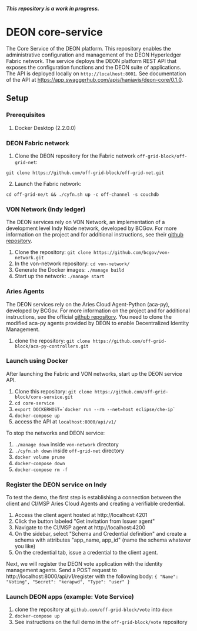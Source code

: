 
***This repository is a work in progress.***

# DEON core-service
The Core Service of the DEON platform. This repository enables the administrative configuration and management of the DEON Hyperledger Fabric network. The service deploys the DEON platform REST API that exposes the configuration functions and the DEON suite of applications. The API is deployed locally on ```http://localhost:8001```. See documentation of the API at https://app.swaggerhub.com/apis/haniavis/deon-core/0.1.0.

## Setup

### Prerequisites

1. Docker Desktop (2.2.0.0)

### DEON Fabric network

1. Clone the DEON repository for the Fabric network `off-grid-block/off-grid-net`:

```git clone https://github.com/off-grid-block/off-grid-net.git```

2. Launch the Fabric network:

```cd off-grid-ne/t && ./cyfn.sh up -c off-channel -s couchdb```

### VON Network (Indy ledger)
The DEON services rely on VON Network, an implementation of a development level Indy Node network, developed by BCGov. For more information on the project and for additional instructions, see their [github repository](https://github.com/bcgov/von-network).

1. Clone the repository: ```git clone https://github.com/bcgov/von-network.git```
2. In the von-network repository: ```cd von-network/```
3. Generate the Docker images: ```./manage build```
4. Start up the network: ```./manage start```

### Aries Agents
The DEON services rely on the Aries Cloud Agent-Python (aca-py), developed by BCGov. For more information on the project and for additional instructions, see the official [github repository](https://github.com/hyperledger/aries-cloudagent-python). You need to clone the modified aca-py agents provided by DEON to enable Decentralized Identity Management.

1. clone the repository: ```git clone https://github.com/off-grid-block/aca-py-controllers.git```

### Launch using Docker
After launching the Fabric and VON networks, start up the DEON service API.
1. Clone this repository:
```git clone https://github.com/off-grid-block/core-service.git```
2. ```cd core-service```
3. ``export DOCKERHOST=`docker run --rm --net=host eclipse/che-ip` ``
4. ```docker-compose up```
5. access the API at ```localhost:8000/api/v1/```

To stop the networks and DEON service:
1. ```./manage down``` inside ```von-network``` directory
2. ```./cyfn.sh down``` inside ```off-grid-net``` directory
4. ```docker volume prune```
5. ```docker-compose down```
6. ```docker-compose rm -f```

### Register the DEON service on Indy

To test the demo, the first step is establishing a connection between the client and CI/MSP Aries Cloud Agents and creating a verifiable credential.
1. Access the client agent hosted at http://localhost:4201
2. Click the button labeled "Get invitation from Issuer agent"
3. Navigate to the CI/MSP agent at http://localhost:4200
4. On the sidebar, select "Schema and Credential definition" and create a schema with attributes "app_name, app_id" (name the schema whatever you like)
5. On the credential tab, issue a credential to the client agent.

Next, we will register the DEON vote application with the identity management agents. Send a POST request to http://localhost:8000/api/v1/register with the following body: `{
"Name": "Voting",
"Secret": "kerapwd",
"Type": "user"
}`

### Launch DEON apps (example: Vote Service)
1. clone the repository at ```github.com/off-grid-block/vote``` into ```deon```
2. ```docker-compose up```
3. See instructions on the full demo in the ```off-grid-block/vote``` repository


